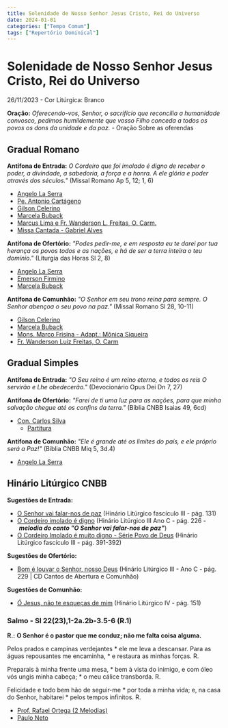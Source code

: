 ```yaml
---
title: Solenidade de Nosso Senhor Jesus Cristo, Rei do Universo
date: 2024-01-01
categories: ["Tempo Comum"]
tags: ["Repertório Dominical"]
---
```

# Solenidade de Nosso Senhor Jesus Cristo, Rei do Universo
26/11/2023 - Cor Litúrgica: Branco

**Oração:** *Oferecendo-vos, Senhor, o sacrifício que reconcilia a humanidade convosco, pedimos humildemente que vosso Filho conceda a todos os povos os dons da unidade e da paz.* - Oração Sobre as oferendas

## Gradual Romano
**Antífona de Entrada:** *O Cordeiro que foi imolado é digno de receber o poder, a divindade, a sabedoria, a força e a honra. A ele glória e poder através dos séculos."* (Missal Romano Ap 5, 12; 1, 6)
- [Angelo La Serra](https://youtu.be/Yr9hxB_iopQ)
- [Pe. Antonio Cartágeno](https://youtu.be/-M9mf7c4218)
- [Gilson Celerino](https://youtu.be/2vYnDtvYDaA)
- [Marcela Buback](https://youtu.be/qlA5ZT6_Wco)
- [Marcus Lima e Fr. Wanderson L. Freitas, O. Carm.](https://youtu.be/ssl3BdsxqtI)
- [Missa Cantada - Gabriel Alves](https://youtu.be/ym4VrfDsvts)

**Antífona de Ofertório:** *"Podes pedir-me, e em resposta eu te darei por tua herança os povos todos e as nações, e há de ser a terra inteira o teu domínio."* (Liturgia das Horas Sl 2, 8)
- [Angelo La Serra](https://youtu.be/SxU2FOENM6c)
- [Emerson Firmino](https://youtu.be/jl8enilC8Pk)
- [Marcela Buback](https://youtu.be/cQLgQYwLli8)

**Antífona de Comunhão:** *"O Senhor em seu trono reina para sempre. O Senhor abençoa o seu povo na paz."* (Missal Romano Sl 28, 10-11)
- [Gilson Celerino](https://youtu.be/grh3P-ap89o)
- [Marcela Buback](https://youtu.be/S3HXoENsVHo)
- [Mons. Marco Frisina - Adapt.: Mônica Siqueira](https://youtu.be/pLoBGRTuWCU)
- [Fr. Wanderson Luiz Freitas, O. Carm](https://youtu.be/xeQr3M7VkS4)

## Gradual Simples
**Antífona de Entrada:** *"O Seu reino é um reino eterno, e todos os reis O servirão e Lhe obedecerão."* (Devocionário Opus Dei Dn 7, 27)


**Antífona de Ofertório:** *"Farei de ti uma luz para as nações, para que minha salvação chegue até os confins da terra."* (Bíblia CNBB Isaias 49, 6cd)
- [Con. Carlos Silva](https://youtu.be/ffzItbWBdx4?si=WHAweHvO8Ju7Eexu)
	- [Partitura](https://ocantonaliturgia.pt/obras/729/Fiz-de-ti-a-luz-das-na%C3%A7%C3%B5es-C-Silva)

**Antífona de Comunhão:** *"Ele é grande até os limites do país, e ele próprio será a Paz!"* (Bíblia CNBB Miq 5, 3d.4)
- [Angelo La Serra](https://youtu.be/gLdk_x-lUVM)

## Hinário Litúrgico CNBB
**Sugestões de Entrada:** 
- [O Senhor vai falar-nos de paz](https://youtu.be/sEEdik1_esc)
  (Hinário Litúrgico fascículo III - pág. 131)
- [O Cordeiro imolado é digno](https://youtu.be/sEEdik1_esc)
  (Hinário Litúrgico III Ano C - pág. 226 - **_melodia do canto "O Senhor vai falar-nos de paz"_**)
- [O Cordeiro Imolado é muito digno - Série Povo de Deus](https://youtu.be/YhajcI3WJY0)
  (Hinário Litúrgico fascículo III - pág. 391-392)

**Sugestões de Ofertório:**
- [Bom é louvar o Senhor, nosso Deus](https://youtu.be/MM1fGQvVnHM?si=ASYhwl5Ii9osfZSK)
  (Hinário Litúrgico III - Ano C - pág. 229 | CD Cantos de Abertura e Comunhão)

**Sugestões de Comunhão:**
- [Ó Jesus, não te esqueças de mim](https://youtu.be/UEq7PNCwBDs?si=UgsjBf7hQv1utSQ9)
  (Hinário Litúrgico IV - pág. 151)

### Salmo - Sl 22(23),1-2a.2b-3.5-6 (R.1)

**R.:** **O Senhor é o pastor que me conduz; não me falta coisa alguma.**

Pelos prados e campinas verdejantes \*
ele me leva a descansar.
Para as águas repousantes me encaminha, \*
e restaura as minhas forças. R.

Preparais à minha frente uma mesa, \*
bem à vista do inimigo,
e com óleo vós ungis minha cabeça; \*
o meu cálice transborda. R.

Felicidade e todo bem hão de seguir-me \*
por toda a minha vida;
e, na casa do Senhor, habitarei \*
pelos tempos infinitos. R.

- [Prof. Rafael Ortega (2 Melodias)](https://youtu.be/IQG5G1ybqzI?si=MYIE1MDip0NeDykV)
- [Paulo Neto](https://youtu.be/auWYupu7g-E?si=biIjDoX45UQbRUx6)
